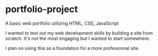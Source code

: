 # portfolio-project
A basic web portfolio utilizing HTML, CSS, JavaScript

I wanted to test out my web development skills by building a site from scratch. It's not the most engaging but I wanted to start somewhere. 

I plan on using this as a foundation for a more professional site.
